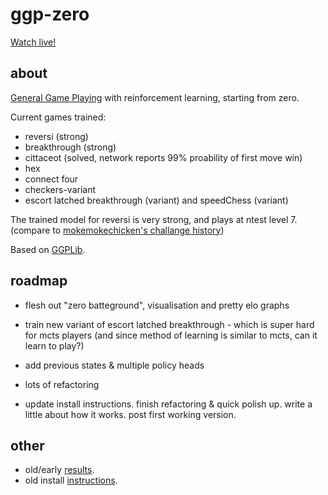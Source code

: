 ggp-zero
========

[Watch live!](http://simulated.tech:8800/index.html/)

about
------

[General Game Playing](https://en.wikipedia.org/wiki/General_game_playing) with
reinforcement learning, starting from zero.

Current games trained:

 * reversi (strong)
 * breakthrough (strong)
 * cittaceot (solved, network reports 99% proability of first move win)
 * hex
 * connect four
 * checkers-variant
 * escort latched breakthrough (variant) and speedChess (variant)

The trained model for reversi is very strong, and plays at ntest level 7. (compare to
[mokemokechicken's challange history](https://github.com/mokemokechicken/reversi-alpha-zero/blob/master/challenge_history.md))

Based on [GGPLib](https://github.com/ggplib/ggplib).


roadmap
-------
 * flesh out "zero batteground", visualisation and pretty elo graphs

 * train new variant of escort latched breakthrough - which is super hard for mcts players (and
   since method of learning is similar to mcts, can it learn to play?)

 * add previous states & multiple policy heads

 * lots of refactoring

 * update install instructions.  finish refactoring & quick polish up.  write a little about how it works.  post first working version.


other
-----
* old/early [results](https://github.com/ggplib/ggp-zero/blob/dev/doc/old_results.md).
* old install [instructions](https://github.com/ggplib/ggp-zero/blob/dev/doc/install.md).
